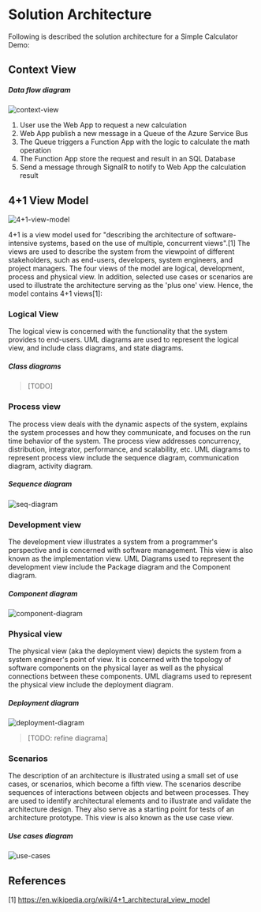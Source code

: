 # Solution Architecture

Following is described the solution architecture for a Simple Calculator Demo:

## Context View

##### Data flow diagram

![context-view](https://lh3.googleusercontent.com/drive-viewer/AFGJ81pxCvs0t9ttv6NqGcoeQY4ZooILoV77U0oNzr-dbtEbS8G79ZNHHtHlecqEQ8oZD0FF6gp7Z_8sxp3amH6n6MBPCNZAzQ=w1366-h653)

1. User use the Web App to request a new calculation
2. Web App publish a new message in a Queue of the Azure Service Bus
3. The Queue triggers a Function App with the logic to calculate the math operation
4. The Function App store the request and result in an SQL Database
5. Send a message through SignalR to notify to Web App the calculation result

## 4+1 View Model

![4+1-view-model](https://upload.wikimedia.org/wikipedia/commons/thumb/e/e6/4%2B1_Architectural_View_Model.svg/354px-4%2B1_Architectural_View_Model.svg.png)

4+1 is a view model used for "describing the architecture of software-intensive systems, based on the use of multiple, concurrent views".[1] The views are used to describe the system from the viewpoint of different stakeholders, such as end-users, developers, system engineers, and project managers. The four views of the model are logical, development, process and physical view. In addition, selected use cases or scenarios are used to illustrate the architecture serving as the 'plus one' view. Hence, the model contains 4+1 views[1]:

### Logical View

The logical view is concerned with the functionality that the system provides to end-users. UML diagrams are used to represent the logical view, and include class diagrams, and state diagrams.

##### Class diagrams

> [TODO]

### Process view

The process view deals with the dynamic aspects of the system, explains the system processes and how they communicate, and focuses on the run time behavior of the system. The process view addresses concurrency, distribution, integrator, performance, and scalability, etc. UML diagrams to represent process view include the sequence diagram, communication diagram, activity diagram.

##### Sequence diagram

![seq-diagram](https://www.websequencediagrams.com/cgi-bin/cdraw?lz=dGl0bGUgQ2FsY3VsYXRvci1kZW1vIHNlcXVlbmNlCgphY3RvciBVc2VyClVzZXItPldlYiBBcHA6IEFjY2VzcyB0byAADAcKABQHLT5TaWduYWxSOiBTdGFibGlzaCAACwcgQ29ubmVjdGlvbgA_EFJlcXVlc3QgbmV3AIEGCWlvbgBKC2VydmljZSBCdXM6IFNlbmQgTWVzc2FnZSgAJA8pCgAgCy0-RnVuYwCBLAZRdWV1ZSB0cmlnZ2VycwoAEQgAFwwAggEIZSBvcGVyAHwGAB4KRGF0YWJhc2U6IFNhdgCCLAoAFw4AgXMKAIEZCwoAggwHAII1C05vdGlmeQCBYAwgUmVzdWx0AII-ClVzZXI6IFNob3cAghIFABgHAIJ5D0xlYXZlAIJpG0Nsb3NlAIJtFA&s=modern-blue)

### Development view

The development view illustrates a system from a programmer's perspective and is concerned with software management. This view is also known as the implementation view. UML Diagrams used to represent the development view include the Package diagram and the Component diagram.

##### Component diagram

![component-diagram](https://lh3.googleusercontent.com/u/0/drive-viewer/AFGJ81qBBGaEizte0DBGbhFRwPkbHI90P2P3M5xdWJqQb5Z7yIHmZBzjjT6xQyyamQ8ew-pdebx3EuRVkPTn8rxBJEuJe_yRhw=w1920-h904)

### Physical view

The physical view (aka the deployment view) depicts the system from a system engineer's point of view. It is concerned with the topology of software components on the physical layer as well as the physical connections between these components. UML diagrams used to represent the physical view include the deployment diagram.

##### Deployment diagram

![deployment-diagram](https://lh3.googleusercontent.com/u/0/drive-viewer/AFGJ81paNBSDAE86aiv7OEKR59_WcT64JelyluIozWbHPHWmJ8G5ELa6TBDiUdC6GFI4XMoXtCHB-r-WFERVJgajQ7ynFGrd6Q=w1920-h904)

> [TODO: refine diagrama]

### Scenarios

The description of an architecture is illustrated using a small set of use cases, or scenarios, which become a fifth view. The scenarios describe sequences of interactions between objects and between processes. They are used to identify architectural elements and to illustrate and validate the architecture design. They also serve as a starting point for tests of an architecture prototype. This view is also known as the use case view.

##### Use cases diagram

![use-cases](https://lh3.googleusercontent.com/u/0/drive-viewer/AFGJ81oigleVo-P0QXQiOE6F7U3w8WC6Lf9lE-f_06rukvli1aWwQHc4xfo2NKngIdVIsF_E2LXFP1mbdW6ZtPf1u8Nt7gfF=w1920-h904)

## References

[1] https://en.wikipedia.org/wiki/4+1_architectural_view_model
